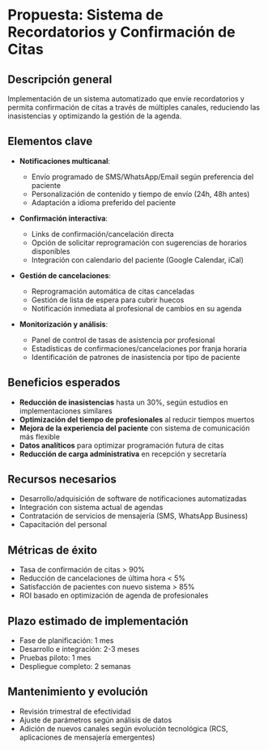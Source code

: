 # Propuesta: Sistema de Recordatorios y Confirmación de Citas

## Descripción general

Implementación de un sistema automatizado que envíe recordatorios y permita confirmación de citas a través de múltiples canales, reduciendo las inasistencias y optimizando la gestión de la agenda.

## Elementos clave

- **Notificaciones multicanal**: 
  - Envío programado de SMS/WhatsApp/Email según preferencia del paciente
  - Personalización de contenido y tiempo de envío (24h, 48h antes)
  - Adaptación a idioma preferido del paciente

- **Confirmación interactiva**: 
  - Links de confirmación/cancelación directa
  - Opción de solicitar reprogramación con sugerencias de horarios disponibles
  - Integración con calendario del paciente (Google Calendar, iCal)

- **Gestión de cancelaciones**:
  - Reprogramación automática de citas canceladas
  - Gestión de lista de espera para cubrir huecos
  - Notificación inmediata al profesional de cambios en su agenda

- **Monitorización y análisis**:
  - Panel de control de tasas de asistencia por profesional
  - Estadísticas de confirmaciones/cancelaciones por franja horaria
  - Identificación de patrones de inasistencia por tipo de paciente

## Beneficios esperados

- **Reducción de inasistencias** hasta un 30%, según estudios en implementaciones similares
- **Optimización del tiempo de profesionales** al reducir tiempos muertos
- **Mejora de la experiencia del paciente** con sistema de comunicación más flexible
- **Datos analíticos** para optimizar programación futura de citas
- **Reducción de carga administrativa** en recepción y secretaría

## Recursos necesarios

- Desarrollo/adquisición de software de notificaciones automatizadas
- Integración con sistema actual de agendas
- Contratación de servicios de mensajería (SMS, WhatsApp Business)
- Capacitación del personal

## Métricas de éxito

- Tasa de confirmación de citas > 90%
- Reducción de cancelaciones de última hora < 5%
- Satisfacción de pacientes con nuevo sistema > 85%
- ROI basado en optimización de agenda de profesionales

## Plazo estimado de implementación

- Fase de planificación: 1 mes
- Desarrollo e integración: 2-3 meses
- Pruebas piloto: 1 mes
- Despliegue completo: 2 semanas

## Mantenimiento y evolución

- Revisión trimestral de efectividad
- Ajuste de parámetros según análisis de datos
- Adición de nuevos canales según evolución tecnológica (RCS, aplicaciones de mensajería emergentes) 